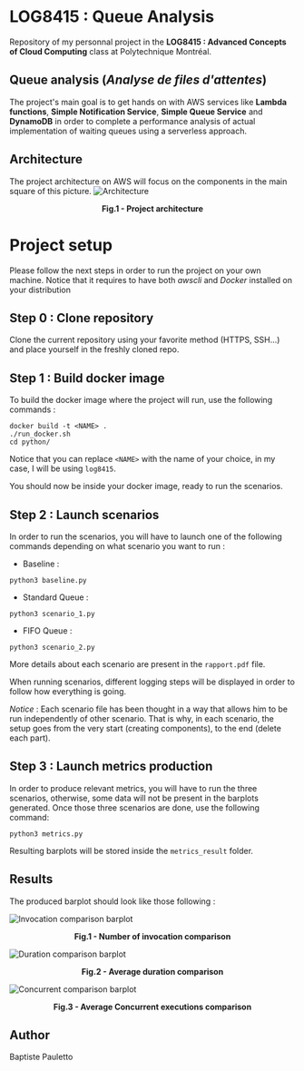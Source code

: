 # LOG8415 : Queue Analysis

Repository of my personnal project in the **LOG8415 : Advanced Concepts of Cloud Computing** class at Polytechnique Montréal.

## Queue analysis (*Analyse de files d'attentes*)

The project's main goal is to get hands on with AWS services like **Lambda functions**, **Simple Notification Service**, **Simple Queue Service** and **DynamoDB**  in order to complete a performance analysis of actual implementation of waiting queues using a serverless approach.

## Architecture

The project architecture on AWS will focus on the components in the main square of this picture.
![Architecture](https://github.com/baptiste-pauletto1/Queue-Analysis/blob/main/architecture.png?raw=true)
<figcaption align = "center"><b>Fig.1 - Project architecture </b></figcaption>

# Project setup

Please follow the next steps in order to run the project on your own machine.
Notice that it requires to have both *awscli* and *Docker* installed on your distribution

## Step 0 : Clone repository
Clone the current repository using your favorite method (HTTPS, SSH...) and place yourself in the freshly cloned repo.

## Step 1 : Build docker image
To build the docker image where the project will run, use the following commands :
```shell
docker build -t <NAME> .
./run_docker.sh
cd python/
```
Notice that you can replace `<NAME>` with the name of your choice, in my case, I will be using `log8415`.

You should now be inside your docker image, ready to run the scenarios.

## Step 2 : Launch scenarios
In order to run the scenarios, you will have to launch one of the following commands depending on what scenario you want to run :

* Baseline :
```shell
python3 baseline.py
```
* Standard Queue :
```shell
python3 scenario_1.py
```
* FIFO Queue :
```shell
python3 scenario_2.py
```
More details about each scenario are present in the `rapport.pdf` file.

When running scenarios, different logging steps will be displayed in order to follow how everything is going.

*Notice* : Each scenario file has been thought in a way that allows him to be run independently of other scenario.
That is why, in each scenario, the setup goes from the very start (creating components), to the end (delete each part).

## Step 3 : Launch metrics production

In order to produce relevant metrics, you will have to run the three scenarios, otherwise, some data will not be present in the barplots generated.
Once those three scenarios are done, use the following command:

```shell
python3 metrics.py
```
Resulting barplots will be stored inside the `metrics_result` folder.

## Results

The produced barplot should look like those following :

![Invocation comparison barplot](https://github.com/baptiste-pauletto1/Queue-Analysis/blob/main/metrics_result/invocation_comparison.png?raw=true)
<figcaption align = "center"><b>Fig.1 - Number of invocation comparison</b></figcaption>

![Duration comparison barplot](https://github.com/baptiste-pauletto1/Queue-Analysis/blob/main/metrics_result/duration_comparison.png?raw=true)
<figcaption align = "center"><b>Fig.2 - Average duration comparison</b></figcaption>

![Concurrent comparison barplot](https://github.com/baptiste-pauletto1/Queue-Analysis/blob/main/metrics_result/concurrent_comparison.png?raw=true)
<figcaption align = "center"><b>Fig.3 - Average Concurrent executions comparison</b></figcaption>

## Author

Baptiste Pauletto
